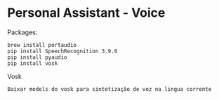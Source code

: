 # Personal Assistant - Voice

Packages:
    
    brew install portaudio
    pip install SpeechRecognition 3.9.0
    pip install pyaudio
    pip install vosk


Vosk

    Baixar models do vosk para sintetização de voz na lingua corrente
